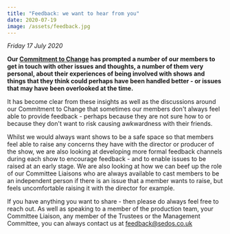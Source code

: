 ```yaml
---
title: "Feedback: we want to hear from you"
date: 2020-07-19
image: /assets/feedback.jpg
---
```

*Friday 17 July 2020*

**Our [Commitment to Change](https://sedos.co.uk/news/2020-06-17-black-lives-matter---taking-action) has prompted a number of our members to get in touch with other issues and thoughts, a number of them very personal, about their experiences of being involved with shows and things that they think could perhaps have been handled better - or issues that may have been overlooked at the time.**

It has become clear from these insights as well as the discussions around our Commitment to Change that sometimes our members don't always feel able to provide feedback - perhaps because they are not sure how to or because they don't want to risk causing awkwardness with their friends.

Whilst we would always want shows to be a safe space so that members feel able to raise any concerns they have with the director or producer of the show, we are also looking at developing more formal feedback channels during each show to encourage feedback - and to enable issues to be raised at an early stage. We are also looking at how we can beef up the role of our Committee Liaisons who are always available to cast members to be an independent person if there is an issue that a member wants to raise, but feels uncomfortable raising it with the director for example.

If you have anything you want to share - then please do always feel free to reach out. As well as speaking to a member of the production team, your Committee Liaison, any member of the Trustees or the Management Committee, you can always contact us at [feedback@sedos.co.uk](mailto:feedback@sedos.co.uk)